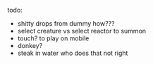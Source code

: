 todo:

- shitty drops from dummy how???
- select creature vs select reactor to summon
- touch? to play on mobile
- donkey?
- steak in water who does that not right
